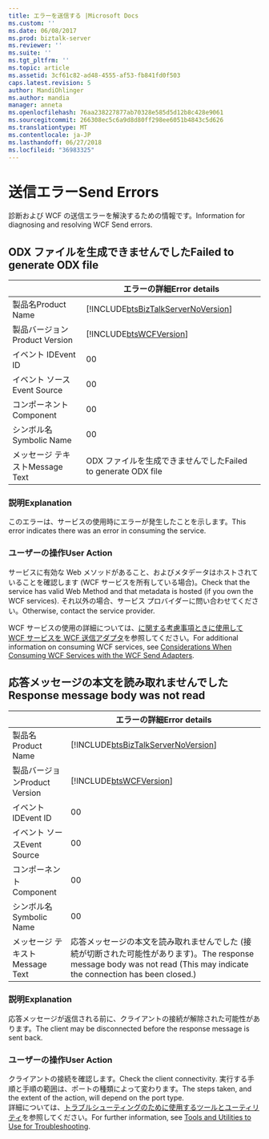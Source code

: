 ```yaml
---
title: エラーを送信する |Microsoft Docs
ms.custom: ''
ms.date: 06/08/2017
ms.prod: biztalk-server
ms.reviewer: ''
ms.suite: ''
ms.tgt_pltfrm: ''
ms.topic: article
ms.assetid: 3cf61c82-ad48-4555-af53-fb841fd0f503
caps.latest.revision: 5
author: MandiOhlinger
ms.author: mandia
manager: anneta
ms.openlocfilehash: 76aa238227877ab70328e585d5d12b8c428e9061
ms.sourcegitcommit: 266308ec5c6a9d8d80ff298ee6051b4843c5d626
ms.translationtype: MT
ms.contentlocale: ja-JP
ms.lasthandoff: 06/27/2018
ms.locfileid: "36983325"
---
```

# <a name="send-errors"></a><span data-ttu-id="25336-102">送信エラー</span><span class="sxs-lookup"><span data-stu-id="25336-102">Send Errors</span></span>
<span data-ttu-id="25336-103">診断および WCF の送信エラーを解決するための情報です。</span><span class="sxs-lookup"><span data-stu-id="25336-103">Information for diagnosing and resolving WCF Send errors.</span></span>  
  
## <a name="failed-to-generate-odx-file"></a><span data-ttu-id="25336-104">ODX ファイルを生成できませんでした</span><span class="sxs-lookup"><span data-stu-id="25336-104">Failed to generate ODX file</span></span>

|                 |                                   <span data-ttu-id="25336-105">エラーの詳細</span><span class="sxs-lookup"><span data-stu-id="25336-105">Error details</span></span>                                    |
|-----------------|------------------------------------------------------------------------------------|
|  <span data-ttu-id="25336-106">製品名</span><span class="sxs-lookup"><span data-stu-id="25336-106">Product Name</span></span>   | [!INCLUDE[btsBizTalkServerNoVersion](../includes/btsbiztalkservernoversion-md.md)] |
| <span data-ttu-id="25336-107">製品バージョン</span><span class="sxs-lookup"><span data-stu-id="25336-107">Product Version</span></span> |             [!INCLUDE[btsWCFVersion](../includes/btswcfversion-md.md)]             |
|    <span data-ttu-id="25336-108">イベント ID</span><span class="sxs-lookup"><span data-stu-id="25336-108">Event ID</span></span>     |                                         <span data-ttu-id="25336-109">0</span><span class="sxs-lookup"><span data-stu-id="25336-109">0</span></span>                                          |
|  <span data-ttu-id="25336-110">イベント ソース</span><span class="sxs-lookup"><span data-stu-id="25336-110">Event Source</span></span>   |                                         <span data-ttu-id="25336-111">0</span><span class="sxs-lookup"><span data-stu-id="25336-111">0</span></span>                                          |
|    <span data-ttu-id="25336-112">コンポーネント</span><span class="sxs-lookup"><span data-stu-id="25336-112">Component</span></span>    |                                         <span data-ttu-id="25336-113">0</span><span class="sxs-lookup"><span data-stu-id="25336-113">0</span></span>                                          |
|  <span data-ttu-id="25336-114">シンボル名</span><span class="sxs-lookup"><span data-stu-id="25336-114">Symbolic Name</span></span>  |                                         <span data-ttu-id="25336-115">0</span><span class="sxs-lookup"><span data-stu-id="25336-115">0</span></span>                                          |
|  <span data-ttu-id="25336-116">メッセージ テキスト</span><span class="sxs-lookup"><span data-stu-id="25336-116">Message Text</span></span>   |                            <span data-ttu-id="25336-117">ODX ファイルを生成できませんでした</span><span class="sxs-lookup"><span data-stu-id="25336-117">Failed to generate ODX file</span></span>                             |
  
### <a name="explanation"></a><span data-ttu-id="25336-118">説明</span><span class="sxs-lookup"><span data-stu-id="25336-118">Explanation</span></span>  
 <span data-ttu-id="25336-119">このエラーは、サービスの使用時にエラーが発生したことを示します。</span><span class="sxs-lookup"><span data-stu-id="25336-119">This error indicates there was an error in consuming the service.</span></span>  
  
### <a name="user-action"></a><span data-ttu-id="25336-120">ユーザーの操作</span><span class="sxs-lookup"><span data-stu-id="25336-120">User Action</span></span>  
 <span data-ttu-id="25336-121">サービスに有効な Web メソッドがあること、およびメタデータはホストされていることを確認します (WCF サービスを所有している場合)。</span><span class="sxs-lookup"><span data-stu-id="25336-121">Check that the service has valid Web Method and that metadata is hosted (if you own the WCF services).</span></span> <span data-ttu-id="25336-122">それ以外の場合、サービス プロバイダーに問い合わせてください。</span><span class="sxs-lookup"><span data-stu-id="25336-122">Otherwise, contact the service provider.</span></span>  
  
 <span data-ttu-id="25336-123">WCF サービスの使用の詳細については、[に関する考慮事項ときに使用して WCF サービスを WCF 送信アダプタ](../core/considerations-when-consuming-wcf-services-with-the-wcf-send-adapters.md)を参照してください。</span><span class="sxs-lookup"><span data-stu-id="25336-123">For additional information on consuming WCF services, see [Considerations When Consuming WCF Services with the WCF Send Adapters](../core/considerations-when-consuming-wcf-services-with-the-wcf-send-adapters.md).</span></span>
 
## <a name="response-message-body-was-not-read"></a><span data-ttu-id="25336-124">応答メッセージの本文を読み取れませんでした</span><span class="sxs-lookup"><span data-stu-id="25336-124">Response message body was not read</span></span>
  
|                 |                                        <span data-ttu-id="25336-125">エラーの詳細</span><span class="sxs-lookup"><span data-stu-id="25336-125">Error details</span></span>                                        |
|-----------------|---------------------------------------------------------------------------------------------|
|  <span data-ttu-id="25336-126">製品名</span><span class="sxs-lookup"><span data-stu-id="25336-126">Product Name</span></span>   |     [!INCLUDE[btsBizTalkServerNoVersion](../includes/btsbiztalkservernoversion-md.md)]      |
| <span data-ttu-id="25336-127">製品バージョン</span><span class="sxs-lookup"><span data-stu-id="25336-127">Product Version</span></span> |                 [!INCLUDE[btsWCFVersion](../includes/btswcfversion-md.md)]                  |
|    <span data-ttu-id="25336-128">イベント ID</span><span class="sxs-lookup"><span data-stu-id="25336-128">Event ID</span></span>     |                                              <span data-ttu-id="25336-129">0</span><span class="sxs-lookup"><span data-stu-id="25336-129">0</span></span>                                              |
|  <span data-ttu-id="25336-130">イベント ソース</span><span class="sxs-lookup"><span data-stu-id="25336-130">Event Source</span></span>   |                                              <span data-ttu-id="25336-131">0</span><span class="sxs-lookup"><span data-stu-id="25336-131">0</span></span>                                              |
|    <span data-ttu-id="25336-132">コンポーネント</span><span class="sxs-lookup"><span data-stu-id="25336-132">Component</span></span>    |                                              <span data-ttu-id="25336-133">0</span><span class="sxs-lookup"><span data-stu-id="25336-133">0</span></span>                                              |
|  <span data-ttu-id="25336-134">シンボル名</span><span class="sxs-lookup"><span data-stu-id="25336-134">Symbolic Name</span></span>  |                                              <span data-ttu-id="25336-135">0</span><span class="sxs-lookup"><span data-stu-id="25336-135">0</span></span>                                              |
|  <span data-ttu-id="25336-136">メッセージ テキスト</span><span class="sxs-lookup"><span data-stu-id="25336-136">Message Text</span></span>   | <span data-ttu-id="25336-137">応答メッセージの本文を読み取れませんでした (接続が切断された可能性があります)。</span><span class="sxs-lookup"><span data-stu-id="25336-137">The response message body was not read  (This may indicate the connection has been closed.)</span></span> |
  
### <a name="explanation"></a><span data-ttu-id="25336-138">説明</span><span class="sxs-lookup"><span data-stu-id="25336-138">Explanation</span></span>  
 <span data-ttu-id="25336-139">応答メッセージが返信される前に、クライアントの接続が解除された可能性があります。</span><span class="sxs-lookup"><span data-stu-id="25336-139">The client may be disconnected before the response message is sent back.</span></span>  
  
### <a name="user-action"></a><span data-ttu-id="25336-140">ユーザーの操作</span><span class="sxs-lookup"><span data-stu-id="25336-140">User Action</span></span>  
 <span data-ttu-id="25336-141">クライアントの接続を確認します。</span><span class="sxs-lookup"><span data-stu-id="25336-141">Check the client connectivity.</span></span> <span data-ttu-id="25336-142">実行する手順と手順の範囲は、ポートの種類によって変わります。</span><span class="sxs-lookup"><span data-stu-id="25336-142">The steps taken, and the extent of the action, will depend on the port type.</span></span>   
<span data-ttu-id="25336-143">詳細については、[トラブルシューティングのために使用するツールとユーティリティ](../core/tools-and-utilities-to-use-for-troubleshooting.md)を参照してください。</span><span class="sxs-lookup"><span data-stu-id="25336-143">For further information, see [Tools and Utilities to Use for Troubleshooting](../core/tools-and-utilities-to-use-for-troubleshooting.md).</span></span>